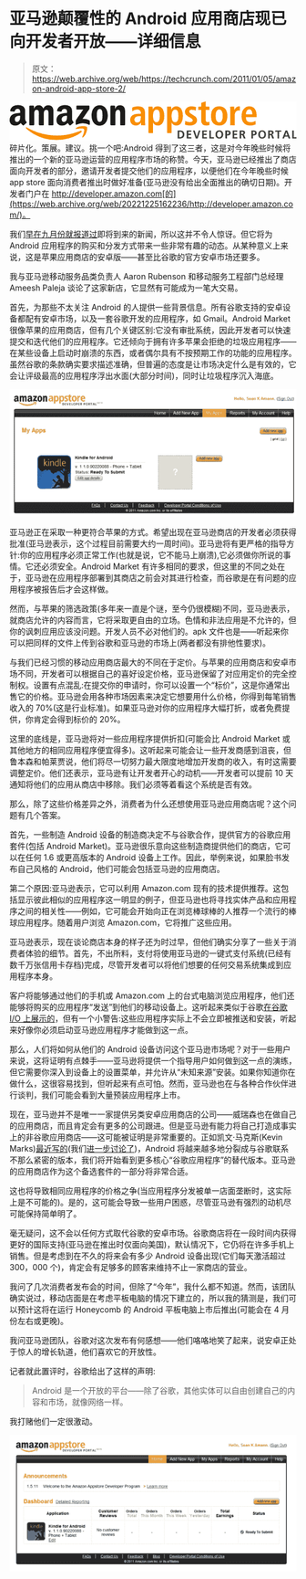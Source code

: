 # 亚马逊颠覆性的 Android 应用商店现已向开发者开放——详细信息 

> 原文：<https://web.archive.org/web/https://techcrunch.com/2011/01/05/amazon-android-app-store-2/>

![](img/3d8522bcab52ccf7a2eba723c8782dc2.png)
碎片化。策展。建议。挑一个吧:Android 得到了这三者，这是对今年晚些时候将推出的一个新的亚马逊运营的应用程序市场的称赞。今天，亚马逊已经推出了商店面向开发者的部分，邀请开发者提交他们的应用程序，以便他们在今年晚些时候 app store 面向消费者推出时做好准备(亚马逊没有给出全面推出的确切日期)。开发者门户在 http://developer.amazon.com[的](https://web.archive.org/web/20221225162236/http://developer.amazon.com/)。

我们[早在九月份就报道过](https://web.archive.org/web/20221225162236/https://techcrunch.com/2010/09/27/amazon-android-app-store/)即将到来的新闻，所以这并不令人惊讶。但它将为 Android 应用程序的购买和分发方式带来一些非常有趣的动态。从某种意义上来说，这是苹果应用商店的安卓版——甚至比谷歌的官方安卓市场还要多。

我与亚马逊移动服务品类负责人 Aaron Rubenson 和移动服务工程部门总经理 Ameesh Paleja 谈论了这家新店，它显然有可能成为一笔大交易。

首先，为那些不太关注 Android 的人提供一些背景信息。所有谷歌支持的安卓设备都配有安卓市场，以及一套谷歌开发的应用程序，如 Gmail。Android Market 很像苹果的应用商店，但有几个关键区别:它没有审批系统，因此开发者可以快速提交和迭代他们的应用程序。它还倾向于拥有许多苹果会拒绝的垃圾应用程序——在某些设备上启动时崩溃的东西，或者偶尔具有不按预期工作的功能的应用程序。虽然谷歌的条款确实要求描述准确，但普遍的态度是让市场决定什么是有效的，它会让评级最高的应用程序浮出水面(大部分时间)，同时让垃圾程序沉入海底。

![](img/bfce5adb288aa79023b58a356ba22036.png)

亚马逊正在采取一种更符合苹果的方式。希望出现在亚马逊商店的开发者必须获得批准(亚马逊表示，这个过程目前需要大约一周时间)。亚马逊将有更严格的指导方针:你的应用程序必须正常工作(也就是说，它不能马上崩溃),它必须做你所说的事情。它还必须安全。Android Market 有许多相同的要求，但这里的不同之处在于，亚马逊在应用程序部署到其商店之前会对其进行检查，而谷歌是在有问题的应用程序被报告后才会这样做。

然而，与苹果的筛选政策(多年来一直是个谜，至今仍很模糊)不同，亚马逊表示，就商店允许的内容而言，它将采取更自由的立场。色情和非法应用是不允许的，但你的讽刺应用应该没问题。开发人员不必对他们的。apk 文件也是——听起来你可以把同样的文件上传到谷歌和亚马逊的市场上(两者都没有排他性要求)。

与我们已经习惯的移动应用商店最大的不同在于定价。与苹果的应用商店和安卓市场不同，开发者可以根据自己的喜好设定价格，亚马逊保留了对应用定价的完全控制权。设置有点混乱:在提交你的申请时，你可以设置一个“标价”，这是你通常出售它的价格。亚马逊会用各种市场因素来决定它想要用什么价格，你得到每笔销售收入的 70%(这是行业标准)。如果亚马逊对你的应用程序大幅打折，或者免费提供，你肯定会得到标价的 20%。

这里的底线是，亚马逊将对一些应用程序提供折扣(可能会比 Android Market 或其他地方的相同应用程序便宜得多)。这听起来可能会让一些开发商感到沮丧，但鲁本森和帕莱贾说，他们将尽一切努力最大限度地增加开发商的收入，有时这需要调整定价。他们还表示，亚马逊有让开发者开心的动机——开发者可以提前 10 天通知将他们的应用从商店中移除。我们必须等着看这个系统是否有效。

那么，除了这些价格差异之外，消费者为什么还想使用亚马逊应用商店呢？这个问题有几个答案。

首先，一些制造 Android 设备的制造商决定不与谷歌合作，提供官方的谷歌应用套件(包括 Android Market)。亚马逊很乐意向这些制造商提供他们的商店，它可以在任何 1.6 或更高版本的 Android 设备上工作。因此，举例来说，如果脸书发布自己风格的 Android，他们可能会包括亚马逊的应用商店。

第二个原因:亚马逊表示，它可以利用 Amazon.com 现有的技术提供推荐。这包括显示彼此相似的应用程序这一明显的例子，但亚马逊也将寻找实体产品和应用程序之间的相关性——例如，它可能会开始向正在浏览棒球棒的人推荐一个流行的棒球应用程序。随着用户浏览 Amazon.com，它将推广这些应用。

亚马逊表示，现在谈论商店本身的样子还为时过早，但他们确实分享了一些关于消费者体验的细节。首先，不出所料，支付将使用亚马逊的一键式支付系统(已经有数千万张信用卡存档)完成，尽管开发者可以将他们想要的任何交易系统集成到应用程序本身。

客户将能够通过他们的手机或 Amazon.com 上的台式电脑浏览应用程序，他们还能够将购买的应用程序“发送”到他们的移动设备上。这听起来类似于谷歌[在谷歌 I/O 上展示的](https://web.archive.org/web/20221225162236/https://techcrunch.com/2010/05/20/live-blogging-the-second-google-io-keynote-the-day-of-android-and-google-tv/)，但有一个小警告:这些应用程序实际上不会立即被推送和安装，听起来好像你必须启动亚马逊应用程序才能做到这一点。

那么，人们将如何从他们的 Android 设备访问这个亚马逊市场呢？对于一些用户来说，这将证明有点棘手——亚马逊将提供一个指导用户如何做到这一点的演练，但它需要你深入到设备上的设置菜单，并允许从“未知来源”安装。如果你知道你在做什么，这很容易找到，但听起来有点可怕。然而，亚马逊也在与各种合作伙伴进行谈判，我们可能会看到大量预装应用程序上市。

现在，亚马逊并不是唯一一家提供另类安卓应用商店的公司——威瑞森也在做自己的应用商店，而且肯定会有更多的公司跟进。但是亚马逊有能力将自己打造成事实上的非谷歌应用商店——这可能被证明是非常重要的。正如凯文·马克斯(Kevin Marks)[最近写的](https://web.archive.org/web/20221225162236/http://epeus.blogspot.com/2011/01/two-faces-of-android.html)(我们[进一步讨论了](https://web.archive.org/web/20221225162236/https://techcrunch.com/2011/01/04/facebookphone-twitterphone-verizonphone/))，Android 将越来越多地分裂成与谷歌联系不那么紧密的版本，我们将开始看到更多核心“谷歌应用程序”的替代版本。亚马逊的应用商店作为这个备选套件的一部分将非常合适。

这也将导致相同应用程序的价格之争(当应用程序分发被单一店面垄断时，这实际上是不可能的)。是的，这可能会导致一些用户困惑，尽管亚马逊有强烈的动机尽可能保持简单明了。

毫无疑问，这不会以任何方式取代谷歌的安卓市场。谷歌商店将在一段时间内获得更好的国际支持(亚马逊在推出时仅面向美国)，默认情况下，它仍将在许多手机上销售。但是考虑到在不久的将来会有多少 Android 设备出现(它们每天激活超过 300，000 个)，肯定会有足够多的顾客来维持不止一家商店的营业。

我问了几次消费者发布会的时间，但除了“今年”，我什么都不知道。然而，该团队确实说过，移动店面是在考虑平板电脑的情况下建立的，所以我的猜测是，我们可以预计这将在运行 Honeycomb 的 Android 平板电脑上市后推出(可能会在 4 月份左右或更晚)。

我问亚马逊团队，谷歌对这次发布有何感想——他们咯咯地笑了起来，说安卓正处于惊人的增长轨道，他们喜欢它的开放性。

记者就此置评时，谷歌给出了这样的声明:

> Android 是一个开放的平台——除了谷歌，其他实体可以自由创建自己的内容和市场，就像网络一样。

我打赌他们一定很激动。

![](img/a61a1e028fe5d6414079cb50b51ff51f.png)